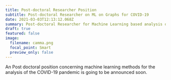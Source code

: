 ```yaml
---
title: Post-doctoral Researcher Position
subtitle: Post-doctoral Researcher on ML on Graphs for COVID-19
date: 2021-03-03T12:13:12.068Z
summary: Post-doctoral Researcher for Machine Learning based analysis of COVID-19 data.
draft: true
featured: false
image:
  filename: camma.png
  focal_point: Smart
  preview_only: false
---
```

An Post doctoral position concerning machine learning methods for the analysis of the COVID-19 pandemic is going to be announced soon.